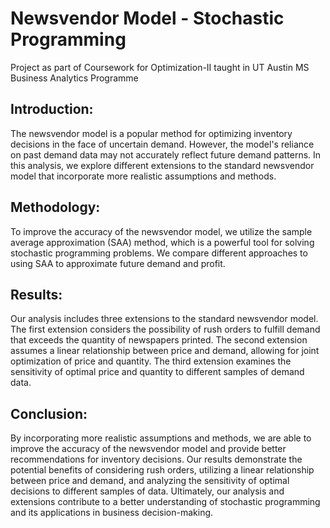 # Newsvendor Model - Stochastic Programming

Project as part of Coursework for Optimization-II taught in UT Austin MS Business Analytics Programme

## Introduction:
The newsvendor model is a popular method for optimizing inventory decisions in the face of uncertain demand. However, the model's reliance on past demand data may not accurately reflect future demand patterns. In this analysis, we explore different extensions to the standard newsvendor model that incorporate more realistic assumptions and methods.

## Methodology:
To improve the accuracy of the newsvendor model, we utilize the sample average approximation (SAA) method, which is a powerful tool for solving stochastic programming problems. We compare different approaches to using SAA to approximate future demand and profit.

## Results:
Our analysis includes three extensions to the standard newsvendor model. The first extension considers the possibility of rush orders to fulfill demand that exceeds the quantity of newspapers printed. The second extension assumes a linear relationship between price and demand, allowing for joint optimization of price and quantity. The third extension examines the sensitivity of optimal price and quantity to different samples of demand data.

## Conclusion:
By incorporating more realistic assumptions and methods, we are able to improve the accuracy of the newsvendor model and provide better recommendations for inventory decisions. Our results demonstrate the potential benefits of considering rush orders, utilizing a linear relationship between price and demand, and analyzing the sensitivity of optimal decisions to different samples of data. Ultimately, our analysis and extensions contribute to a better understanding of stochastic programming and its applications in business decision-making.
